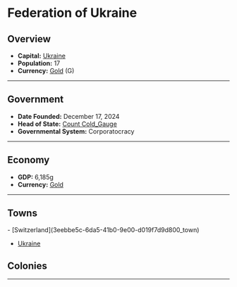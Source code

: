 <!--UNDEDITED FILE, remove this entire line if this file has been edited!-->
# <!--NAME-->Federation of Ukraine<!--NAME-->

## Overview

- **Capital:** <!--CAPITAL_LINK-->[Ukraine](5cf147ab-05b8-4ac8-b541-020f03d671dd_town)<!--CAPITAL_LINK-->
- **Population:** <!--POPULATION-->17<!--POPULATION-->
- **Currency:** <!--CURRENCY_LINK-->[Gold](Gold_currency)<!--CURRENCY_LINK--> (<!--CURRENCY_ABV-->G<!--CURRENCY_ABV-->)

---

## Government

- **Date Founded:** <!--FOUNDED-->December 17, 2024<!--FOUNDED-->
- **Head of State:** <!--LEADER_TITLE_LINK-->[Count Cold_Gauge](Cold_Gauge_user)<!--LEADER_TITLE_LINK-->
- **Governmental System:** <!--GOVERNMENT-->Corporatocracy<!--GOVERNMENT-->

---

## Economy

- **GDP:** <!--GDP-->6,185g<!--GDP-->
- **Currency:** <!--CURRENCY_LINK-->[Gold](Gold_currency)<!--CURRENCY_LINK-->

---

## Towns

<!--TOWNS-->- [Switzerland](3eebbe5c-6da5-41b0-9e00-d019f7d9d800_town)
- [Ukraine](5cf147ab-05b8-4ac8-b541-020f03d671dd_town)<!--TOWNS-->

## Colonies

<!--COLONIES--><!--COLONIES-->

---